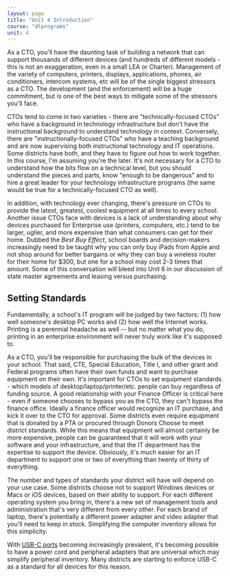 ```yaml
---
layout: page
title: "Unit 4 Introduction"
course: "dlprograms"
unit: 4
---
```

As a CTO, you'll have the daunting task of building a network that can support thousands of different devices (and hundreds of different models - this is not an exaggeration, even in a small LEA or Charter). Management of the variety of computers, printers, displays, applications, phones, air conditioners, intercom systems, etc will be of the single biggest stressors as a CTO. The development (and the enforcement) will be a huge commitment, but is one of the best ways to mitigate some of the stressors you'll face. 

CTOs tend to come in two varieties - there are "technically-focused CTOs" who have a background in technology infrastructure but don't have the instructional background to understand technology in context. Conversely, there are "instructionally-focused CTOs" who have a teaching background and are now supervising both instructional technology and IT operations. Some districts have both, and they have to figure out how to work together. In this course, I'm assuming you're the later. It's not necessary for a CTO to understand how the bits flow on a technical level, but you should understand the pieces and parts, know "enough to be dangerous" and to hire a great leader for your technology infrastructure programs (the same would be true for a technically-focused CTO as well).

In addition, with technology ever changing, there's pressure on CTOs to provide the latest, greatest, coolest equipment at all times to every school. Another issue CTOs face with devices is a lack of understanding about why devices purchased for Enterprise use (printers, computers, etc.) tend to be larger, uglier, and more expensive than what consumers can get for their home. Dubbed the _Best Buy Effect_, school boards and decision-makers increasingly need to be taught why you can only buy iPads from Apple and not shop around for better bargains or why they can buy a wireless router for their home for $300, but one for a school may cost 2-3 times that amount. Some of this conversation will bleed into Unit 6 in our discussion of state master agreements and leasing versus purchasing.

## Setting Standards
Fundamentally, a school's IT program will be judged by two factors: (1) how well someone's desktop PC works and (2) how well the Internet works. Printing is a perennial headache as well -- but no matter what you do, printing in an enterprise environment will never truly work like it's supposed to.

As a CTO, you'll be responsible for purchasing the bulk of the devices in your school.  That said, CTE, Special Education, Title I, and other grant and Federal programs often have their own funds and want to  purchase equipment on their own. It's important for CTOs to set equipment standards - which models of desktop/laptop/printer/etc. people can buy regardless of funding source. A good relationship with your Finance Officer is critical here - even if someone chooses to bypass you as the CTO, they can't bypass the finance office. Ideally a finance officer would recognize an IT purchase, and kick it over to the CTO for approval. Some districts even require equipment that is donated by a PTA or procured through Donors Choose to meet district standards. While this means that equipment will almost certainly be more expensive, people can be guaranteed that it will work with your software and your infrastructure, and that the IT department has the expertise to support the device. Obviously, it's much easier for an IT department to support one or two of everything than twenty of thirty of everything. 

The number and types of standards your district will have will depend on your use case. Some districts choose not to support Windows devices or Macs or iOS devices, based on their ability to support. For each different operating system you bring in, there's a new set of management tools and administration that's very different from every other. For each brand of laptop, there's potentially a different power adapter and video adapter that you'll need to keep in stock. Simplifying the computer inventory allows for this simplicity. 

With [USB-C ports][1] becoming increasingly prevalent, it's becoming possible to have a power cord and peripheral adapters that are universal which may simplify peripheral inventory. Many districts are starting to enforce USB-C as a standard for all devices for this reason.

[1]:	https://www.pcmag.com/how-to/what-is-usb-c-an-explainer